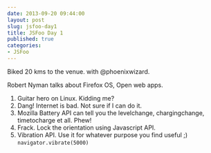```yaml
---
date: 2013-09-20 09:44:00
layout: post
slug: jsfoo-day1
title: JSFoo Day 1
published: true
categories:
- JSFoo
---
```


Biked 20 kms to the venue. with @phoenixwizard.

Robert Nyman talks about Firefox OS, Open web apps.

1. Guitar hero on Linux. Kidding me?
2. Dang! Internet is bad. Not sure if I can do it.
3. Mozilla Battery API can tell you the levelchange, chargingchange, timetocharge et all. Phew!
4. Frack. Lock the orientation using Javascript API.
5. Vibration API. Use it for whatever purpose you find useful ;)
    `navigator.vibrate(5000)`


